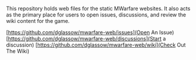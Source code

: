 This repository holds web files for the static MWarfare websites. It also acts as the primary place for users to open issues, discussions, and review the wiki content for the game. 

[https://github.com/dglassow/mwarfare-web/issues](Open An Issue)
[https://github.com/dglassow/mwarfare-web/discussions](Start a discussion)
[https://github.com/dglassow/mwarfare-web/wiki](Check Out The Wiki) 
